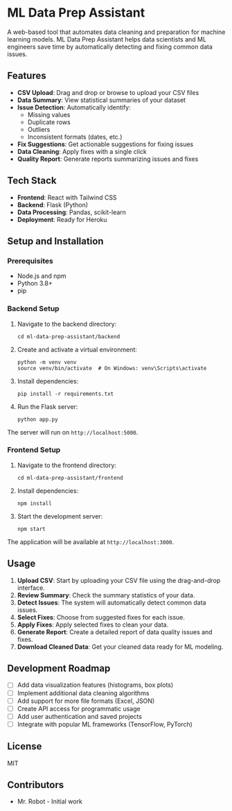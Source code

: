 # ML Data Prep Assistant

A web-based tool that automates data cleaning and preparation for machine learning models. ML Data Prep Assistant helps data scientists and ML engineers save time by automatically detecting and fixing common data issues.

## Features

- **CSV Upload**: Drag and drop or browse to upload your CSV files
- **Data Summary**: View statistical summaries of your dataset
- **Issue Detection**: Automatically identify:
  - Missing values
  - Duplicate rows
  - Outliers
  - Inconsistent formats (dates, etc.)
- **Fix Suggestions**: Get actionable suggestions for fixing issues
- **Data Cleaning**: Apply fixes with a single click
- **Quality Report**: Generate reports summarizing issues and fixes

## Tech Stack

- **Frontend**: React with Tailwind CSS
- **Backend**: Flask (Python)
- **Data Processing**: Pandas, scikit-learn
- **Deployment**: Ready for Heroku

## Setup and Installation

### Prerequisites

- Node.js and npm
- Python 3.8+
- pip

### Backend Setup

1. Navigate to the backend directory:
   ```
   cd ml-data-prep-assistant/backend
   ```

2. Create and activate a virtual environment:
   ```
   python -m venv venv
   source venv/bin/activate  # On Windows: venv\Scripts\activate
   ```

3. Install dependencies:
   ```
   pip install -r requirements.txt
   ```

4. Run the Flask server:
   ```
   python app.py
   ```
   
The server will run on `http://localhost:5000`.

### Frontend Setup

1. Navigate to the frontend directory:
   ```
   cd ml-data-prep-assistant/frontend
   ```

2. Install dependencies:
   ```
   npm install
   ```

3. Start the development server:
   ```
   npm start
   ```

The application will be available at `http://localhost:3000`.

## Usage

1. **Upload CSV**: Start by uploading your CSV file using the drag-and-drop interface.
2. **Review Summary**: Check the summary statistics of your data.
3. **Detect Issues**: The system will automatically detect common data issues.
4. **Select Fixes**: Choose from suggested fixes for each issue.
5. **Apply Fixes**: Apply selected fixes to clean your data.
6. **Generate Report**: Create a detailed report of data quality issues and fixes.
7. **Download Cleaned Data**: Get your cleaned data ready for ML modeling.

## Development Roadmap

- [ ] Add data visualization features (histograms, box plots)
- [ ] Implement additional data cleaning algorithms
- [ ] Add support for more file formats (Excel, JSON)
- [ ] Create API access for programmatic usage
- [ ] Add user authentication and saved projects
- [ ] Integrate with popular ML frameworks (TensorFlow, PyTorch)

## License

MIT

## Contributors

- Mr. Robot - Initial work 